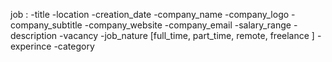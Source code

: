 job :
    -title
    -location
    -creation_date
    -company_name
    -company_logo
    -company_subtitle
    -company_website
    -company_email
    -salary_range
    -description
    -vacancy
    -job_nature [full_time, part_time, remote,  freelance ]
    -experince
    -category

     
